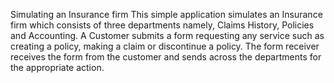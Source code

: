 Simulating an Insurance firm
This simple application simulates an Insurance firm which consists of three departments namely, Claims History, Policies and Accounting.
A Customer submits a form requesting any service such as creating a policy, making a claim or discontinue a policy. The form receiver receives the form from the customer and sends across the departments for the appropriate action.
